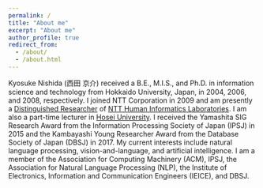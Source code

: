 ```yaml
---
permalink: /
title: "About me"
excerpt: "About me"
author_profile: true
redirect_from: 
  - /about/
  - /about.html
---
```


Kyosuke Nishida (西田 京介) received a B.E., M.I.S., and Ph.D. in information science and technology from Hokkaido University, Japan, in 2004, 2006, and 2008, respectively. I joined NTT Corporation in 2009 and am presently a [Distinguished Researcher](https://www.rd.ntt/e/organization/researcher/special/s_027.html) of [NTT Human Informatics Laboratories](https://www.rd.ntt/e/hil/). I am also a part-time lecturer in [Hosei University](https://www.hosei.ac.jp/english/). I received the Yamashita SIG Research Award from the Information Processing Society of Japan (IPSJ) in 2015 and the Kambayashi Young Researcher Award from the Database Society of Japan (DBSJ) in 2017. My current interests include natural language processing, vision-and-language, and artificial intelligence. I am a member of the Association for Computing Machinery (ACM), IPSJ, the Association for Natural Language Processing (NLP), the Institute of Electronics, Information and Communication Engineers (IEICE), and DBSJ.
